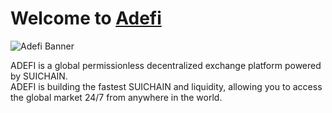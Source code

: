 # Welcome to [Adefi](https://adefi.finance/)
![Adefi Banner](https://github.com/adefi-finance/.github/main/adefi_banner.png)

ADEFI is a global permissionless decentralized exchange platform powered by SUICHAIN.  
ADEFI is building the fastest SUICHAIN and liquidity, allowing you to access the global market 24/7 from anywhere in the world. 

